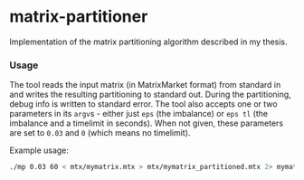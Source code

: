 # matrix-partitioner
Implementation of the matrix partitioning algorithm described in my thesis.

### Usage

The tool reads the input matrix (in MatrixMarket format) from standard in and
writes the resulting partitioning to standard out. During the partitioning,
debug info is written to standard error. The tool also accepts one or two
parameters in its `argv`s - either just `eps` (the imbalance) or `eps tl` (the
imbalance and a timelimit in seconds). When not given, these parameters are set
to `0.03` and `0` (which means no timelimit).

Example usage:

```Bash
./mp 0.03 60 < mtx/mymatrix.mtx > mtx/mymatrix_partitioned.mtx 2> mymatrix_debug.txt
```
